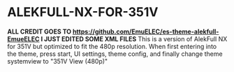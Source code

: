 # ALEKFULL-NX-FOR-351V
**ALL CREDIT GOES TO https://github.com/EmuELEC/es-theme-alekfull-EmueELEC I JUST EDITED SOME XML FILES**
This is a version of AlekFull NX for 351V but optimized to fit the 480p resolution.
When first entering into the theme, press start, UI settings, theme config, and finally change theme systemview to "351V View (480p)"
